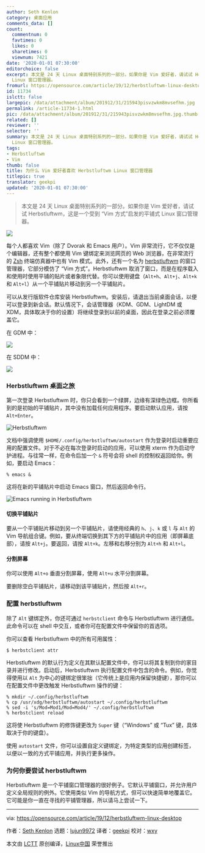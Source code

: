 ```yaml
---
author: Seth Kenlon
category: 桌面应用
comments_data: []
count:
  commentnum: 0
  favtimes: 0
  likes: 0
  sharetimes: 0
  viewnum: 7421
date: '2020-01-01 07:30:00'
editorchoice: false
excerpt: 本文是 24 天 Linux 桌面特别系列的一部分。如果你是 Vim 爱好者，请试试 Herbstluftwm，这是一个受到 “Vim 方式”启发的平铺式
  Linux 窗口管理器。
fromurl: https://opensource.com/article/19/12/herbstluftwm-linux-desktop
id: 11734
islctt: false
largepic: /data/attachment/album/201912/31/215943pisvzwkm8mvsefhm.jpg
permalink: /article-11734-1.html
pic: /data/attachment/album/201912/31/215943pisvzwkm8mvsefhm.jpg.thumb.jpg
related: []
reviewer: ''
selector: ''
summary: 本文是 24 天 Linux 桌面特别系列的一部分。如果你是 Vim 爱好者，请试试 Herbstluftwm，这是一个受到 “Vim 方式”启发的平铺式
  Linux 窗口管理器。
tags:
- Herbstluftwm
- Vim
thumb: false
title: 为什么 Vim 爱好者喜欢 Herbstluftwm Linux 窗口管理器
titlepic: true
translator: geekpi
updated: '2020-01-01 07:30:00'
---
```



> 
> 本文是 24 天 Linux 桌面特别系列的一部分。如果你是 Vim 爱好者，请试试 Herbstluftwm，这是一个受到 “Vim 方式”启发的平铺式 Linux 窗口管理器。
> 
> 
> 


![](/data/attachment/album/201912/31/215943pisvzwkm8mvsefhm.jpg)


每个人都喜欢 Vim（除了 Dvorak 和 Emacs 用户）。Vim 非常流行，它不仅仅是个编辑器，还有整个都使用 Vim 键绑定来浏览网页的 Web 浏览器，在非常流行的 [Zsh](https://opensource.com/article/19/9/getting-started-zsh) 终端仿真器中也有 Vim 模式。此外，还有一个名为 [herbstluftwm](https://herbstluftwm.org) 的窗口管理器，它部分模仿了 “Vim 方式”。Herbstluftwm 取消了窗口，而是在程序载入和使用时使用平铺的贴片或者象限代替。你可以使用键盘（`Alt+h`、`Alt+j`、`Alt+k` 和 `Alt+l`）从一个平铺贴片移动到另一个平铺贴片。


可以从发行版软件仓库安装 Herbstluftwm。安装后，请退出当前桌面会话，以便可以登录到新会话。默认情况下，会话管理器（KDM、GDM、LightDM 或 XDM，具体取决于你的设置）将继续登录到以前的桌面，因此在登录之前必须覆盖它。


在 GDM 中：


![](/data/attachment/album/201912/31/220406m2qcbhyx1sxqty1g.jpg)


在 SDDM 中：


![](/data/attachment/album/201912/31/220408i828z7acu4r6czgw.jpg)


### Herbstluftwm 桌面之旅


第一次登录 Herbstluftwm 时，你只会看到一个绿屏，边缘有深绿色边框。你所看到的是初始的平铺贴片，其中没有加载任何应用程序。要启动默认应用，请按 `Alt+Enter`。


![](/data/attachment/album/201912/31/220408onnsddtdc9td9dk4.png "Herbstluftwm")


文档中强调使用 `$HOME/.config/herbstluftwm/autostart` 作为登录时启动重要应用的配置文件。对于不必在每次登录时启动的应用，可以使用 xterm 作为启动守护进程。与往常一样，在命令后加一个 `&` 符号会将 shell 的控制权返回给你。例如，要启动 Emacs：



```
% emacs &
```

这将在新的平铺贴片中启动 Emacs 窗口，然后返回命令行。


![Emacs running in Herbstluftwm](/data/attachment/album/201912/31/220412ctgt6opwgi8g0zg1.jpg "Emacs running in Herbstluftwm")


#### 切换平铺贴片


要从一个平铺贴片移动到另一个平铺贴片，请使用经典的 `h`、`j`、`k` 或 `l` 与 `Alt` 的 Vim 导航组合键。例如，要从终端切换到其下方的平铺贴片中的应用（即屏幕底部），请按 `Alt+j`。要返回，请按 `Alt+k`。左移和右移分别为 `Alt+h` 和 `Alt+l`。


#### 分割屏幕


你可以使用 `Alt+o` 垂直分割屏幕，使用 `Alt+u` 水平分割屏幕。


要删除空白平铺贴片，请移动到该平铺贴片，然后按 `Alt+r`。


### 配置 herbstluftwm


除了 `Alt` 键绑定外，你还可通过 `herbstclient` 命令与 Herbstluftwm 进行通信。此命令可以在 shell 中交互，或者你可在配置文件中保留你的首选项。


你可以查看 Herbstluftwm 中的所有可用属性：



```
$ herbstclient attr
```

Herbstluftwm 的默认行为定义在其默认配置文件中，你可以将其复制到你的家目录并进行修改。启动后，Herbstluftwm 执行配置文件中包含的命令。例如，你觉得使用以 `Alt` 为中心的键绑定很笨拙（它传统上是应用内保留快捷键），那你可以在配置文件中更改触发 Herbstluftwm 操作的键：



```
% mkdir ~/.config/herbstluftwm
% cp /usr/xdg/herbstluftwm/autostart ~/.config/herbstluftwm
% sed -i 's/Mod=Mod1/Mod=Mod4/' ~/.config/herbstluftwm
% herbstclient reload
```

这将使 Herbstluftwm 的修饰键更改为 `Super` 键（“Windows” 或 “Tux” 键，具体取决于你的键盘）。


使用 `autostart` 文件，你可以设置自定义键绑定，为特定类型的应用创建标签，以便以一致的方式平铺应用，并执行更多操作。


### 为何你要尝试 herbstluftwm


Herbstluftwm 是一个平铺窗口管理器的很好例子。它默认平铺窗口，并允许用户定义全局规则的例外。它使用类似 Vim 的导航方式，但可以快速简单地覆盖它。它可能是你一直在寻找的平铺管理器，所以请马上尝试一下。




---


via: <https://opensource.com/article/19/12/herbstluftwm-linux-desktop>


作者：[Seth Kenlon](https://opensource.com/users/seth) 选题：[lujun9972](https://github.com/lujun9972) 译者：[geekpi](https://github.com/geekpi) 校对：[wxy](https://github.com/wxy)


本文由 [LCTT](https://github.com/LCTT/TranslateProject) 原创编译，[Linux中国](https://linux.cn/) 荣誉推出